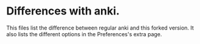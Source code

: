 # Differences with anki.
This files list the difference between regular anki and this forked
version. It also lists the different options in the Preferences's extra page.
